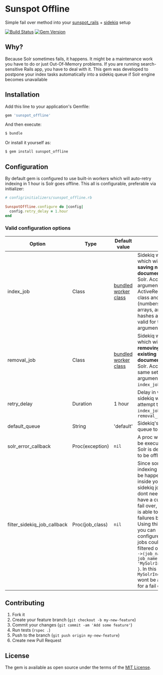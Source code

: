 # Sunspot Offline
Simple fail over method into your [sunspot_rails](https://github.com/sunspot/sunspot) + [sidekiq](https://github.com/mperham/sidekiq) setup

[![Build Status](https://travis-ci.org/anjlab/sunspot_offline.svg?branch=master)](https://travis-ci.org/anjlab/sunspot_offline)
[![Gem Version](https://badge.fury.io/rb/sunspot_offline.svg)](https://badge.fury.io/rb/sunspot_offline)

## Why?

Because Solr sometimes fails, it happens. It might be a maintenance work you have to do or just Out-Of-Memory problems.
If you are running search-sensitive Rails app, you have to deal with it.
This gem was developed to postpone your index tasks automatically into a sidekiq queue if Solr engine becomes unavailable

## Installation
Add this line to your application's Gemfile:

```ruby
gem 'sunspot_offline'
```

And then execute:
```bash
$ bundle
```

Or install it yourself as:
```bash
$ gem install sunspot_offline
```

## Configuration

By default gem is configured to use built-in workers which will auto-retry indexing in 1 hour is Solr goes offline.
This all is configurable, preferable via initializer:

```ruby
# config/initializers/sunspot_offline.rb
  
SunspotOffline.configure do |config|
  config.retry_delay = 1.hour
end
```

### Valid configuration options

|Option         | Type| Default value|                      |
|---------------|-----|--------------|----------------------|
| index_job | Class| [bundled worker class](lib/sunspot_offline/sidekiq/index_worker.rb) | Sidekiq worker which will retry **saving new documents** to Solr. Accepts 2 arguments: ActiveRecord class and id (numbers, arrays, and hashes are all valid for this argument) |
| removal_job | Class| [bundled worker class](lib/sunspot_offline/sidekiq/removal_worker.rb) | Sidekiq worker which will retry **removing existing documents** from Solr. Accepts same set of arguments as `index_job`.
| retry_delay | Duration | 1 hour | Delay in which sidekiq will attempt to run `index_job` or `removal_job` |
| default_queue | String | 'default' | Sidekiq's named queue to use |
| solr_error_callback | Proc(exception) | `nil` | A proc which will be executed if Solr is detected to be offline |
| filter_sidekiq_job_callback | Proc(job_class) | `nil` | Since some Solr indexing might be happening inside yours sidekiq jobs they dont need to have a custom fail over, sidekiq is able to retry failures by itself. Using this proc you can configure which jobs could be filtered out:<br>`->(job_name) { job_name == 'MySolrIndexJob' }`. In this sample `MySolrIndexJob` wont be applied for a fail over  |

## Contributing

1. Fork it
2. Create your feature branch (`git checkout -b my-new-feature`)
3. Commit your changes (`git commit -am 'Add some feature'`)
4. Run tests (`rspec .`)
5. Push to the branch (`git push origin my-new-feature`)
6. Create new Pull Request

## License
The gem is available as open source under the terms of the [MIT License](https://opensource.org/licenses/MIT).
